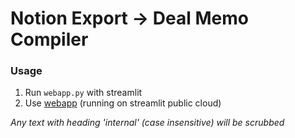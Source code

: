 # Notion Export -> Deal Memo Compiler

### Usage

1. Run `webapp.py` with streamlit
2. Use [webapp](https://iseed-memo.streamlit.app/) (running on streamlit public cloud)

*Any text with heading 'internal' (case insensitive) will be scrubbed*
